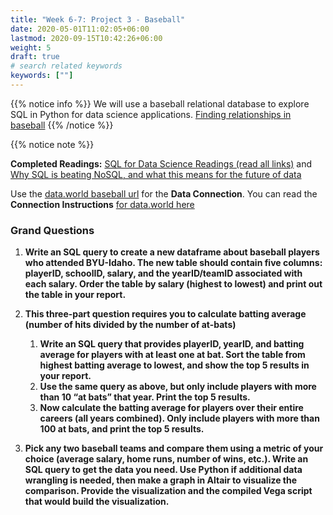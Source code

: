 ```yaml
---
title: "Week 6-7: Project 3 - Baseball"
date: 2020-05-01T11:02:05+06:00
lastmod: 2020-09-15T10:42:26+06:00
weight: 5
draft: true
# search related keywords
keywords: [""]
---
```



{{% notice info %}}
We will use a baseball relational database to explore SQL in Python for data science applications. [Finding relationships in baseball](../../projects/project-4/)
{{% /notice %}}


{{% notice note %}}

**Completed Readings:** [SQL for Data Science Readings (read all links)](../../course-materials/sql-for-data-science/)
 and [Why SQL is beating NoSQL, and what this means for the future of data](https://blog.timescale.com/blog/why-sql-beating-nosql-what-this-means-for-future-of-data-time-series-database-348b777b847a/)


Use the [data.world baseball url](https://byuistats.github.io/CSE250-Course/data/lahmansbaseballdb.sqlite) for the 
__Data Connection__. You can read the    
__Connection Instructions__ [for data.world here](https://byuistats.github.io/DS250-Cannon/slides/p3/d1/)


### Grand Questions

1. __Write an SQL query to create a new dataframe about baseball players who attended BYU-Idaho. The new table should contain five columns: playerID, schoolID, salary, and the yearID/teamID associated with each salary. Order the table by salary (highest to lowest) and print out the table in your report.__

2. __This three-part question requires you to calculate batting average (number of hits divided by the number of at-bats)__

    1. __Write an SQL query that provides playerID, yearID, and batting average for players with at least one at bat. Sort the table from highest batting average to lowest, and show the top 5 results in your report.__
    2. __Use the same query as above, but only include players with more than 10 “at bats” that year. Print the top 5 results.__
    3. __Now calculate the batting average for players over their entire careers (all years combined). Only include players with more than 100 at bats, and print the top 5 results.__

3. __Pick any two baseball teams and compare them using a metric of your choice (average salary, home runs, number of wins, etc.). Write an SQL query to get the data you need. Use Python if additional data wrangling is needed, then make a graph in Altair to visualize the comparison. Provide the visualization and the compiled Vega script that would build the visualization.__
